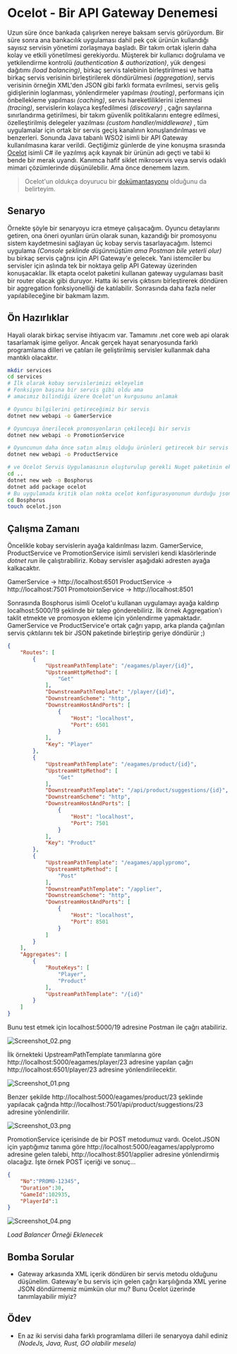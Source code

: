 # Ocelot - Bir API Gateway Denemesi

Uzun süre önce bankada çalışırken nereye baksam servis görüyordum. Bir süre sonra ana bankacılık uygulaması dahil pek çok ürünün kullandığı sayısız servisin yönetimi zorlaşmaya başladı. Bir takım ortak işlerin daha kolay ve etkili yönetilmesi gerekiyordu. Müşterek bir kullanıcı doğrulama ve yetkilendirme kontrolü _(authentication & authorization)_, yük dengesi dağıtımı _(load balancing)_, birkaç servis talebinin birleştirilmesi ve hatta birkaç servis verisinin birleştirilerek döndürülmesi _(aggregation)_, servis verisinin örneğin XML'den JSON gibi farklı formata evrilmesi, servis geliş gidişlerinin loglanması, yönlendirmeler yapılması _(routing)_, performans için önbellekleme yapılması _(caching)_, servis hareketliliklerini izlenmesi _(tracing)_, servislerin kolayca keşfedilmesi _(discovery)_ , çağrı sayılarına sınırlandırma getirilmesi, bir takım güvenlik politikalarını entegre edilmesi, özelleştirilmiş delegeler yazılması _(custom handler/middleware)_ , tüm uygulamalar için ortak bir servis geçiş kanalının konuşlandırılması ve benzerleri. Sonunda Java tabanlı WSO2 isimli bir API Gateway kullanılmasına karar verildi. Geçtiğimiz günlerde de yine konuşma sırasında [Ocelot](https://github.com/ThreeMammals/Ocelot) isimli C# ile yazılmış açık kaynak bir ürünün adı geçti ve tabii ki bende bir merak uyandı. Kanımca hafif siklet mikroservis veya servis odaklı mimari çözümlerinde düşünülebilir. Ama önce denemem lazım.

>Ocelot'un oldukça doyurucu bir [dokümantasyonu](https://ocelot.readthedocs.io/en/latest/index.html) olduğunu da belirteyim.

## Senaryo

Örnekte şöyle bir senaryoyu icra etmeye çalışacağım. Oyuncu detaylarını getiren, ona öneri oyunları ürün olarak sunan, kazandığı bir promosyonu sistem kaydetmesini sağlayan üç kobay servis tasarlayacağım. İstemci uygulama _(Console şeklinde düşünmüştüm ama Postman bile yeterli olur)_ bu birkaç servis çağrısı için API Gateway'e gelecek. Yani istemciler bu servisler için aslında tek bir noktaya gelip API Gateway üzerinden konuşacaklar. İlk etapta ocelot paketini kullanan gateway uygulaması basit bir router olacak gibi duruyor. Hatta iki servis çıktısını birleştirerek döndüren bir aggregation fonksiyonelliği de katılabilir. Sonrasında daha fazla neler yapılabileceğine bir bakmam lazım.

## Ön Hazırlıklar

Hayali olarak birkaç servise ihtiyacım var. Tamamını .net core web api olarak tasarlamak işime geliyor. Ancak gerçek hayat senaryosunda farklı programlama dilleri ve çatıları ile geliştirilmiş servisler kullanmak daha mantıklı olacaktır.

```bash
mkdir services
cd services
# İlk olarak kobay servislerimizi ekleyelim
# Fonksiyon başına bir servis gibi oldu ama
# amacımız bilindiği üzere Ocelot'un kurgusunu anlamak

# Oyuncu bilgilerini getireceğimiz bir servis
dotnet new webapi -o GamerService

# Oyuncuya önerilecek promosyonların çekileceği bir servis
dotnet new webapi -o PromotionService

# Oyuncunun daha önce satın almış olduğu ürünleri getirecek bir servis
dotnet new webapi -o ProductService

# ve Ocelot Servis Uygulamasının oluşturulup gerekli Nuget paketinin eklenmesi
cd ..
dotnet new web -o Bosphorus
dotnet add package ocelot
# Bu uygulamada kritik olan nokta ocelot konfigurasyonunun durduğu json dosya içerikleri
cd Bosphorus
touch ocelot.json
```

## Çalışma Zamanı

Öncelikle kobay servislerin ayağa kaldırılması lazım. GamerService, ProductService ve PromotionService isimli servisleri kendi klasörlerinde _dotnet run_ ile çalıştırabiliriz. Kobay servisler aşağıdaki adresten ayağa kalkacaktır.

GamerService -> http://localhost:6501
ProductService -> http://localhost:7501
PromotoionService -> http://localhost:8501

Sonrasında Bosphorus isimli Ocelot'u kullanan uygulamayı ayağa kaldırıp localhost:5000/19 şeklinde bir talep gönderebiliriz. İlk örnek Aggregation'ı taklit etmekte ve promosyon ekleme için yönlendirme yapmaktadır. GamerService ve ProductService'e ortak çağrı yapıp, arka planda çağırılan servis çıktılarını tek bir JSON paketinde birleştirip geriye döndürür ;)

```json
{
    "Routes": [
        {
            "UpstreamPathTemplate": "/eagames/player/{id}",
            "UpstreamHttpMethod": [
                "Get"
            ],
            "DownstreamPathTemplate": "/player/{id}",
            "DownstreamScheme": "http",
            "DownstreamHostAndPorts": [
                {
                    "Host": "localhost",
                    "Port": 6501
                }
            ],
            "Key": "Player"
        },
        {
            "UpstreamPathTemplate": "/eagames/product/{id}",
            "UpstreamHttpMethod": [
                "Get"
            ],
            "DownstreamPathTemplate": "/api/product/suggestions/{id}",            
            "DownstreamScheme": "http",
            "DownstreamHostAndPorts": [
                {
                    "Host": "localhost",
                    "Port": 7501
                }
            ],
            "Key": "Product"
        },
        {
            "UpstreamPathTemplate": "/eagames/applypromo",
            "UpstreamHttpMethod": [
                "Post"
            ],
            "DownstreamPathTemplate": "/applier",            
            "DownstreamScheme": "http",
            "DownstreamHostAndPorts": [
                {
                    "Host": "localhost",
                    "Port": 8501
                }
            ]
        }
    ],
    "Aggregates": [
        {
            "RouteKeys": [
                "Player",
                "Product"
            ],
            "UpstreamPathTemplate": "/{id}"
        }
    ]
}
```

Bunu test etmek için localhost:5000/19 adresine Postman ile çağrı atabiliriz.

![Screenshot_02.png](./assets/Screenshot_02.png)

İlk örnekteki UpstreamPathTemplate tanımlarına göre http://localhost:5000/eagames/player/23 adresine yapılan çağrı http://localhost:6501/player/23 adresine yönlendirilecektir.

![Screenshot_01.png](./assets/Screenshot_01.png)

Benzer şekilde http://localhost:5000/eagames/product/23 şeklinde yapılacak çağrıda http://localhost:7501/api/product/suggestions/23 adresine yönlendirilir.

![Screenshot_03.png](./assets/Screenshot_03.png)

PromotionService içerisinde de bir POST metodumuz vardı. Ocelot.JSON için yaptığımız tanıma göre http://localhost:5000/eagames/applypromo adresine gelen talebi, http://localhost:8501/applier adresine yönlendirmiş olacağız. İşte örnek POST içeriği ve sonuç...

```json
{
    "No":"PROMO-12345",
    "Duration":30,
    "GameId":102935,
    "PlayerId":1
}
```

![Screenshot_04.png](./assets/Screenshot_04.png)


_Load Balancer Örneği Eklenecek_

## Bomba Sorular

- Gateway arkasında XML içerik döndüren bir servis metodu olduğunu düşünelim. Gateway'e bu servis için gelen çağrı karşılığında XML yerine JSON döndürmemiz mümkün olur mu? Bunu Ocelot üzerinde tanımlayabilir miyiz?

## Ödev

- En az iki servisi daha farklı programlama dilleri ile senaryoya dahil ediniz _(NodeJs, Java, Rust, GO olabilir mesela)_